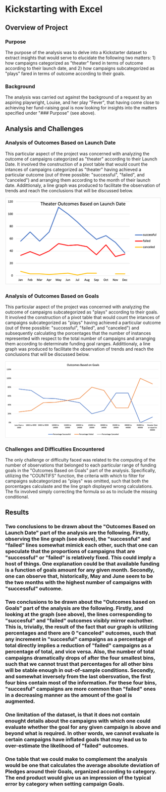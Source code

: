 # Kickstarting with Excel

## Overview of Project

### Purpose

The purpose of the analysis was to delve into a Kickstarter dataset to extract insights that would serve to elucidate the following two matters: 1) how campaigns categorized as "theater" fared in terms of outcome according to their launch date, and 2) how campaigns subcategorized as "plays" fared in terms of outcome according to their goals. 

### Background

The analysis was carried out against the background of a request by an aspiring playwright, Louise, and her play "Fever", that having come close to achieving her fund-raising goal is now looking for insights into the matters specified under "### Purpose" (see above).

## Analysis and Challenges

### Analysis of Outcomes Based on Launch Date

This particular aspect of the project was concerned with analyzing the outcome of campaigns categorized as "theater" according to their Launch Date. It involved the construction of a pivot table that would count the intances of campaigns categorized as "theater" having achieved a particular outcome (out of three possible: "successful", "failed", and "canceled") and arranging them according to the month of their launch date. Addittionaly, a line graph was produced to facilitate the observation of trends and reach the conclusions that will be discussed below.

![](Resources/Theater_Outcomes_vs_Launch.png)

### Analysis of Outcomes Based on Goals

This particular aspect of the project was concerned with analyzing the outcome of campaigns subcategorized as "plays" according to their goals. It involved the construction of a pivot table that would count the intances of campaigns subcategorized as "plays" having achieved a particular outcome (out of three possible: "successful", "failed", and "canceled") and subsequently calculating the porcentages that the number of instances represented with respect to the total number of campaigns and arranging them according to determinate funding goal ranges. Addittionaly, a line graph was produced to facilitate the observation of trends and reach the conclusions that will be discussed below.

![](Resources/Outcomes_vs_Goals.png)

### Challenges and Difficulties Encountered

The only challenge or difficulty faced was related to the computing of the number of observations that belonged to each particular range of funding goals in the "Outcomes Based on Goals" part of the analysis. Specifically, utilizing the "COUNTIFS" function, the criteria with which to filter for campaigns subcategorized as "plays" was omitted, such that both the porcentages calculaste and the line graph displayed wrong calculations. The fix involved simply correcting the formula so as to include the missing conditional.

## Results

### Two conclusions to be drawn about the "Outcomes Based on Launch Date" part of the analysis are the following. Firstly, observing the line graph (see above), the "successful" and "failed" lines somewhat mimick each other, such that one can speculate that the proportions of campaigns that are "successful" or "failed" is relatively fixed. This could imply a host of things. One explanation could be that available funding is a function of goals amount for any given month. Secondly, one can observe that, historically, May and June seem to be the two months with the highest number of campaigns with "successful" outcome.

### Two conclusions to be drawn about the "Outcomes based on Goals" part of the analysis are the following. Firstly, and looking at the graph (see above), the lines corresponding to "succesful" and "failed" outcomes visibly mirror eachother. This is, trivially, the result of the fact that our graph is utilizing percentages and there are 0 "canceled" outcomes, such that any increment in "succesful" campaigns as a percentage of total directly implies a reduction of "failed" campaigns as a percentage of total, and vice versa. Also, the number of total campaigns dramatically drops of after the four smallest bins, such that we cannot trust that percentages for all other bins will be stable enough in out-of-sample conditions. Secondly, and somewhat inversely from the last obersvation, the first four bins contain most of the information. For these four bins, "succesful" campaigns are more common than "failed" ones in a decreasing manner as the amount of the goal is augmented.

### One limitation of the dataset, is that it does not contain enought details about the campaigns with which one could evaluate whether the goal for any given campaign is above and beyond what is required. In other words, we cannot evaluate is certain campaigns have inflated goals that may lead us to over-estimate the likelihood of "failed" outcomes.

### One table that we could make to complement the analysis would be one that calculates the average absolute deviation of Pledges around their Goals, organized according to category. The end product would give us an impression of the typical error by category when setting campaign Goals.
